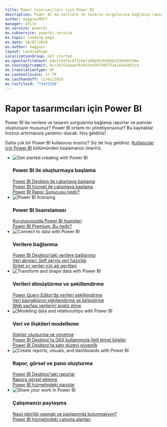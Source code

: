 ```yaml
---
title: Rapor tasarımcıları için Power BI
description: Power BI'da verilere ve tasarım sorgularına bağlanıp raporlar ve panolar oluşturuyor musunuz? Power BI yöneticisi misiniz?
author: maggiesMSFT
manager: kfile
ms.service: powerbi
ms.subservice: powerbi-service
ms.topic: landing-page
ms.date: 10/07/2019
ms.author: maggies
layout: LandingPage
LocalizationGroup: Get started
ms.openlocfilehash: 64e77a97ec8f316473d6b953b506b323b69bfd0e
ms.sourcegitcommit: 8cc2b7510aae76c0334df6f495752e143a5851c4
ms.translationtype: HT
ms.contentlocale: tr-TR
ms.lasthandoff: 11/01/2019
ms.locfileid: "73431526"
---
```

# <a name="power-bi-for-report-designers"></a>Rapor tasarımcıları için Power BI

Power BI'da verilere ve tasarım sorgularına bağlanıp raporlar ve panolar oluşturuyor musunuz? Power BI ortamı mı yönetiyorsunuz? Bu kaynaklar hızınızı artırmanıza yardımcı olacak. Hoş geldiniz!

Daha çok bir Power BI kullanıcısı mısınız? Siz de hoş geldiniz. [Kullanıcılar için Power BI](consumer/power-bi-consumer-landing.md) bölümünden başlamanızı öneririz.

<ul class="panelContent cardsF"> 
            <li> 
                  <div class="cardSize"> 
                        <div class="cardPadding"> 
                              <div class="card"> 
                                    <div class="cardImageOuter">
                                          <div class="cardImage">
                                                <img alt="Get started creating with Power BI" src="media/power-bi-creator-landing/power-bi-designer-get-started.svg" data-linktype="relative-path">
                                          </div>
                                    </div>
                                    <div class="cardText"> 
                                          <h3>Power BI ile oluşturmaya başlama</h3> 
                                          <p></p>
                                               <a href="desktop-what-is-desktop.md">Power BI Desktop ile çalışmaya başlama</a><br/> 
                                               <a href="fundamentals/power-bi-overview.md">Power BI hizmeti ile çalışmaya başlama</a><br/> 
                                               <a href="report-server/get-started.md">Power BI Rapor Sunucusu nedir?</a>
                                    </div> 
                              </div> 
                        </div> 
                  </div> 
            </li>
            <li> 
                  <div class="cardSize"> 
                        <div class="cardPadding"> 
                              <div class="card"> 
                                    <div class="cardImageOuter">
                                          <div class="cardImage">
                                                <img alt="Power BI licensing" src="media/power-bi-creator-landing/power-bi-designer-licensing.svg" data-linktype="relative-path">
                                          </div>
                                    </div>
                                    <div class="cardText"> 
                                          <h3>Power BI lisanslaması</h3> 
                                          <p></p>
                                                <a href="service-admin-licensing-organization.md">Kuruluşunuzda Power BI lisansları</a><br/> 
                                                <a href="service-premium-what-is.md">Power BI Premium: Bu nedir?</a> 
                                    </div> 
                              </div> 
                        </div> 
                  </div> 
            </li>
            <li> 
                  <div class="cardSize"> 
                        <div class="cardPadding"> 
                              <div class="card"> 
                                    <div class="cardImageOuter">
                                          <div class="cardImage">
                                                <img alt="Connect to data with Power BI" src="media/power-bi-creator-landing/power-bi-designer-connect-data.svg" data-linktype="relative-path">
                                          </div>
                                    </div>
                                    <div class="cardText"> 
                                          <h3>Verilere bağlanma</h3> 
                                          <p></p>
                                                <a href="desktop-quickstart-connect-to-data.md">Power BI Desktop'taki verilere bağlanma</a><br/> 
                                                <a href="service-dataflows-overview.md">Veri akışları: Self servis veri hazırlığı</a><br/> 
                                                <a href="service-gateway-onprem.md">Şirket içi veriler için ağ geçitleri</a>
                                    </div> 
                              </div> 
                        </div> 
                  </div> 
            </li>
            <li> 
                  <div class="cardSize"> 
                        <div class="cardPadding"> 
                              <div class="card"> 
                                    <div class="cardImageOuter">
                                          <div class="cardImage">
                                                <img alt="Transform and shape data with Power BI" src="media/power-bi-creator-landing/power-bi-designer-transform-shape-data.svg" data-linktype="relative-path">
                                          </div>
                                    </div>
                                    <div class="cardText"> 
                                          <h3>Verileri dönüştürme ve şekillendirme</h3> 
                                          <p></p>
                                                <a href="desktop-common-query-tasks.md">Power Query Editor’da verileri şekillendirme</a><br/> 
                                                <a href="desktop-shape-and-combine-data.md">Veri kaynaklarını şekillendirme ve birleştirme</a><br/> 
                                                <a href="desktop-tutorial-importing-and-analyzing-data-from-a-web-page.md">Web sayfası verilerini analiz etme</a>
                                    </div> 
                              </div> 
                        </div> 
                  </div> 
            </li>
            <li> 
                  <div class="cardSize"> 
                        <div class="cardPadding"> 
                              <div class="card"> 
                                    <div class="cardImageOuter">
                                          <div class="cardImage">
                                                <img alt="Modeling data and relationships with Power BI" src="media/power-bi-creator-landing/power-bi-designer-modeling-data-relationships.svg" data-linktype="relative-path">
                                          </div>
                                    </div>
                                    <div class="cardText"> 
                                          <h3>Veri ve ilişkileri modelleme</h3> 
                                          <p></p>
                                                <a href="desktop-create-and-manage-relationships.md">İlişkiler oluşturma ve yönetme</a><br/>
                                                <a href="desktop-quickstart-learn-dax-basics.md">Power BI Desktop'ta DAX kullanımıyla ilgili temel bilgiler</a><br/> 
                                                <a href="service-admin-rls.md">Power BI Desktop'ta satır düzeyi güvenlik</a> 
                                    </div> 
                              </div> 
                        </div> 
                  </div> 
            </li>
            <li> 
                  <div class="cardSize"> 
                        <div class="cardPadding"> 
                              <div class="card"> 
                                    <div class="cardImageOuter">
                                          <div class="cardImage">
                                                <img alt="Create reports, visuals, and dashboards with Power BI" src="media/power-bi-creator-landing/power-bi-designer-create-reports-visuals-dashboards.svg" data-linktype="relative-path">
                                          </div>
                                    </div>
                                    <div class="cardText"> 
                                          <h3>Rapor, görsel ve pano oluşturma</h3> 
                                          <p></p>
                                                <a href="desktop-report-view.md">Power BI Desktop'taki raporlar</a><br/> 
                                                <a href="power-bi-report-add-visualizations-i.md">Rapora görsel ekleme</a><br/> 
                                                <a href="service-dashboard-create.md">Power BI hizmetindeki panolar</a>
                                    </div> 
                              </div> 
                        </div> 
                  </div> 
            </li>
            <li> 
                  <div class="cardSize"> 
                        <div class="cardPadding"> 
                              <div class="card"> 
                                    <div class="cardImageOuter">
                                          <div class="cardImage">
                                                <img alt="Share your work in Power BI" src="media/power-bi-creator-landing/power-bi-designer-share-work.svg" data-linktype="relative-path">
                                          </div>
                                    </div>
                                    <div class="cardText"> 
                                          <h3>Çalışmanızı paylaşma</h3> 
                                          <p></p>
                                                <a href="service-how-to-collaborate-distribute-dashboards-reports.md">Nasıl işbirliği yapmalı ve paylaşımda bulunmalıyım?</a><br/>
                                                <a href="service-create-workspaces.md">Power BI hizmetindeki çalışma alanları</a> 
                                    </div> 
                              </div> 
                        </div> 
                  </div> 
            </li>
</ul>



